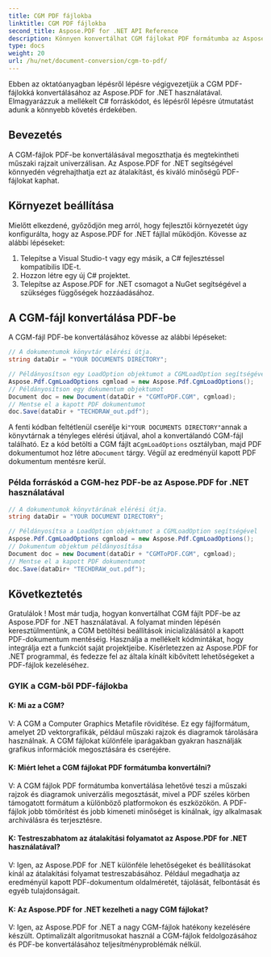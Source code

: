 ```yaml
---
title: CGM PDF fájlokba
linktitle: CGM PDF fájlokba
second_title: Aspose.PDF for .NET API Reference
description: Könnyen konvertálhat CGM fájlokat PDF formátumba az Aspose.PDF for .NET segítségével.
type: docs
weight: 20
url: /hu/net/document-conversion/cgm-to-pdf/
---
```

Ebben az oktatóanyagban lépésről lépésre végigvezetjük a CGM PDF-fájlokká konvertálásához az Aspose.PDF for .NET használatával. Elmagyarázzuk a mellékelt C# forráskódot, és lépésről lépésre útmutatást adunk a könnyebb követés érdekében.

## Bevezetés

A CGM-fájlok PDF-be konvertálásával megoszthatja és megtekintheti műszaki rajzait univerzálisan. Az Aspose.PDF for .NET segítségével könnyedén végrehajthatja ezt az átalakítást, és kiváló minőségű PDF-fájlokat kaphat.

## Környezet beállítása

Mielőtt elkezdené, győződjön meg arról, hogy fejlesztői környezetét úgy konfigurálta, hogy az Aspose.PDF for .NET fájllal működjön. Kövesse az alábbi lépéseket:

1. Telepítse a Visual Studio-t vagy egy másik, a C# fejlesztéssel kompatibilis IDE-t.
2. Hozzon létre egy új C# projektet.
3. Telepítse az Aspose.PDF for .NET csomagot a NuGet segítségével a szükséges függőségek hozzáadásához.

## A CGM-fájl konvertálása PDF-be

A CGM-fájl PDF-be konvertálásához kövesse az alábbi lépéseket:

```csharp
// A dokumentumok könyvtár elérési útja.
string dataDir = "YOUR DOCUMENTS DIRECTORY";

// Példányosítson egy LoadOption objektumot a CGMLoadOption segítségével
Aspose.Pdf.CgmLoadOptions cgmload = new Aspose.Pdf.CgmLoadOptions();
// Példányosítson egy dokumentum objektumot
Document doc = new Document(dataDir + "CGMToPDF.CGM", cgmload);
// Mentse el a kapott PDF dokumentumot
doc.Save(dataDir + "TECHDRAW_out.pdf");
```

 A fenti kódban feltétlenül cserélje ki`"YOUR DOCUMENTS DIRECTORY"`annak a könyvtárnak a tényleges elérési útjával, ahol a konvertálandó CGM-fájl található. Ez a kód betölti a CGM fájlt a`CgmLoadOptions` osztályban, majd PDF dokumentumot hoz létre a`Document` tárgy. Végül az eredményül kapott PDF dokumentum mentésre kerül.

### Példa forráskód a CGM-hez PDF-be az Aspose.PDF for .NET használatával

```csharp
// A dokumentumok könyvtárának elérési útja.
string dataDir = "YOUR DOCUMENT DIRECTORY";

// Példányosítsa a LoadOption objektumot a CGMLoadOption segítségével
Aspose.Pdf.CgmLoadOptions cgmload = new Aspose.Pdf.CgmLoadOptions();
// Dokumentum objektum példányosítása
Document doc = new Document(dataDir + "CGMToPDF.CGM", cgmload);
// Mentse el a kapott PDF dokumentumot
doc.Save(dataDir+ "TECHDRAW_out.pdf");
```

## Következtetés

Gratulálok ! Most már tudja, hogyan konvertálhat CGM fájlt PDF-be az Aspose.PDF for .NET használatával. A folyamat minden lépésén keresztülmentünk, a CGM betöltési beállítások inicializálásától a kapott PDF-dokumentum mentéséig. Használja a mellékelt kódmintákat, hogy integrálja ezt a funkciót saját projektjeibe. Kísérletezzen az Aspose.PDF for .NET programmal, és fedezze fel az általa kínált kibővített lehetőségeket a PDF-fájlok kezeléséhez.

### GYIK a CGM-ből PDF-fájlokba

#### K: Mi az a CGM?

V: A CGM a Computer Graphics Metafile rövidítése. Ez egy fájlformátum, amelyet 2D vektorgrafikák, például műszaki rajzok és diagramok tárolására használnak. A CGM fájlokat különféle iparágakban gyakran használják grafikus információk megosztására és cseréjére.

#### K: Miért lehet a CGM fájlokat PDF formátumba konvertálni?

V: A CGM fájlok PDF formátumba konvertálása lehetővé teszi a műszaki rajzok és diagramok univerzális megosztását, mivel a PDF széles körben támogatott formátum a különböző platformokon és eszközökön. A PDF-fájlok jobb tömörítést és jobb kimeneti minőséget is kínálnak, így alkalmasak archiválásra és terjesztésre.

#### K: Testreszabhatom az átalakítási folyamatot az Aspose.PDF for .NET használatával?

V: Igen, az Aspose.PDF for .NET különféle lehetőségeket és beállításokat kínál az átalakítási folyamat testreszabásához. Például megadhatja az eredményül kapott PDF-dokumentum oldalméretét, tájolását, felbontását és egyéb tulajdonságait.

#### K: Az Aspose.PDF for .NET kezelheti a nagy CGM fájlokat?

V: Igen, az Aspose.PDF for .NET a nagy CGM-fájlok hatékony kezelésére készült. Optimalizált algoritmusokat használ a CGM-fájlok feldolgozásához és PDF-be konvertálásához teljesítményproblémák nélkül.